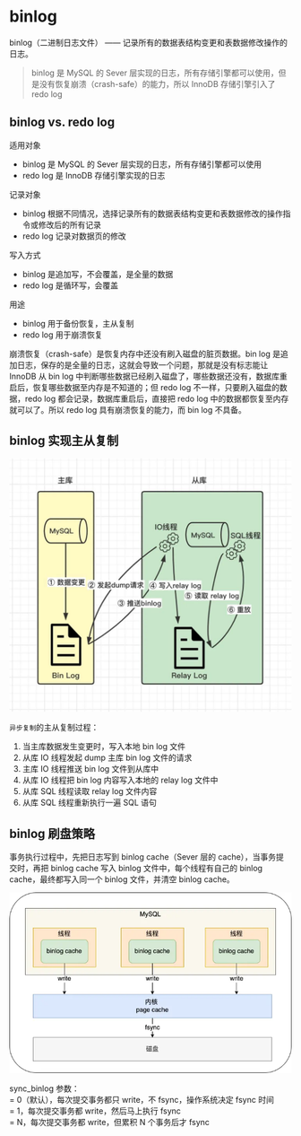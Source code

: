 # binlog
binlog（二进制日志文件） —— 记录所有的数据表结构变更和表数据修改操作的日志。

> binlog 是 MySQL 的 Sever 层实现的日志，所有存储引擎都可以使用，但是没有恢复崩溃（crash-safe）的能力，所以 InnoDB 存储引擎引入了 redo log

## binlog vs. redo log
适用对象
- binlog 是 MySQL 的 Sever 层实现的日志，所有存储引擎都可以使用
- redo log 是 InnoDB 存储引擎实现的日志

记录对象
- binlog 根据不同情况，选择记录所有的数据表结构变更和表数据修改的操作指令或修改后的所有记录
- redo log 记录对数据页的修改

写入方式
- binlog 是追加写，不会覆盖，是全量的数据
- redo log 是循环写，会覆盖

用途
- binlog 用于备份恢复，主从复制
- redo log 用于崩溃恢复

崩溃恢复（crash-safe）是恢复内存中还没有刷入磁盘的脏页数据。bin log 是追加日志，保存的是全量的日志，这就会导致一个问题，那就是没有标志能让 InnoDB 从 bin log 中判断哪些数据已经刷入磁盘了，哪些数据还没有，数据库重启后，恢复哪些数据至内存是不知道的；但 redo log 不一样，只要刷入磁盘的数据，redo log 都会记录，数据库重启后，直接把 redo log 中的数据都恢复至内存就可以了。所以 redo log 具有崩溃恢复的能力，而 bin log 不具备。

## binlog 实现主从复制
![img.jpeg](../images/log-06.jpeg)

`异步复制`的主从复制过程：
1. 当主库数据发生变更时，写入本地 bin log 文件
2. 从库 IO 线程发起 dump 主库 bin log 文件的请求
3. 主库 IO 线程推送 bin log 文件到从库中
4. 从库 IO 线程把 bin log 内容写入本地的 relay log 文件中
5. 从库 SQL 线程读取 relay log 文件内容
6. 从库 SQL 线程重新执行一遍 SQL 语句

## binlog 刷盘策略
事务执行过程中，先把日志写到 binlog cache（Sever 层的 cache），当事务提交时，再把 binlog cache 写入 binlog 文件中，每个线程有自己的 binlog cache，最终都写入同一个 binlog 文件，并清空 binlog cache。

![img.png](../images/log-07.png)

sync_binlog 参数：  
= 0（默认），每次提交事务都只 write，不 fsync，操作系统决定 fsync 时间  
= 1，每次提交事务都 write，然后马上执行 fsync  
= N，每次提交事务都 write，但累积 N 个事务后才 fsync